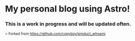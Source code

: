 # My personal blog using Astro!

### This is a work in progress and will be updated often.

<sub> > Forked from https://github.com/copyboy/product_whoami </sub> 

<!--# Modern Personal Blog with Astro

A modern, fast, and feature-rich blog platform built with Astro, React, and Tailwind CSS.

## 💡 System Overview

This blog platform combines modern web technologies to create a performant, feature-rich content management system. Key capabilities include:

**Content Management**
- MDX-powered blog posts with rich formatting and code highlighting
- Hierarchical categorization with main categories and subjects
- Tagging system with related content discovery
- Featured posts and draft mode

**User Experience**
- Responsive three-column layout with mobile optimization
- Dark/light mode theming with smooth transitions
- Optimized article listings with consistent alignment
- Enhanced navigation with dynamic category menus

**Performance**
- Static site generation for lightning-fast page loads
- Image optimization and lazy loading
- CSS/JS minification and code splitting
- High PageSpeed and Core Web Vitals scores

**Developer Experience**
- Component-based architecture for maintainability
- Tailwind CSS for rapid styling
- Content collections for type-safe content management
- Clear conventions and documentation

## 📚 Content Management

### Blog Posts
Blog posts are stored in `src/content/blog/` as MDX files. Each post should follow this structure:

```md
---
title: Your Post Title
description: A brief description of your post
pubDate: 2024-01-01
updatedDate: 2024-01-02 # Optional
heroImage: https://example.com/image.jpg # Optional
tags: ['typescript', 'react', 'web development']
categories: ['programming']
subject: 'React' # For sub-categorization
draft: false
featured: false
author: Your Name
location: City, Country
---

Your content here...
```

### Frontmatter Fields

#### Required
- `title`: Post title
- `description`: Brief summary (150-160 characters recommended)
- `pubDate`: Publication date (YYYY-MM-DD)
- `tags`: Array of relevant tags
- `categories`: Array of categories

#### Optional
- `updatedDate`: Last update date
- `heroImage`: Featured image URL
- `subject`: Sub-category within main category
- `draft`: Set to `true` to exclude from production build
- `featured`: Set to `true` to highlight on homepage
- `author`: Post author name
- `location`: Author's location

### Available Tags
- Technology: `web development`, `tools`, `software`
- Programming: `javascript`, `typescript`, `react`, `node.js`
- Design: `ui`, `ux`, `css`, `design systems`
- General: `tutorial`, `guide`, `opinion`, `career`

## 🏗 Project Architecture

```
src/
├── components/     # Reusable UI components
├── content/        # Blog posts and content collections
│   ├── blog/      # Blog posts (MDX)
│   └── projects/  # Project showcases
├── layouts/        # Page layouts
├── pages/         # Route pages
│   ├── blog/      # Blog post pages
│   ├── categories/ # Category pages with subject sub-pages
│   └── tags/      # Tag pages
└── styles/        # Global styles
```

### Key Components
- `ThreeColumnLayout.astro`: Main blog layout
- `ArticleCard.astro`: Blog post preview card
- `ArticleListItem.astro`: Compact article listing with optimized alignment
- `TableOfContents.astro`: Auto-generated post ToC
- `Navigation.astro`: Main navigation menu with mobile optimization
- `Sidebar.astro`: Right sidebar with recent posts/tags

## 🚀 Features

### Content
- ✍️ MDX Support
  - Rich text formatting
  - React components in markdown
  - Code syntax highlighting
  - Auto-generated table of contents

- 🏷 Content Organization
  - Tags and categories
  - Subject-based sub-categorization
  - Category pages with two-column layout
  - "View All" functionality for subject pages
  - Related posts
  - Featured posts
  - Draft posts

### Design
- 🎨 Theming
  - Dark/light mode
  - Responsive design
  - Custom typography
  - Tailwind CSS utilities

- 📱 Layout
  - Three-column desktop layout
  - Mobile-friendly navigation
  - Optimized date and title alignment
  - Sticky sidebar
  - Smooth animations

### Performance
- ⚡️ Fast by Default
  - Static site generation
  - Image optimization
  - CSS/JS minification
  - Lazy loading

### SEO
- 🔍 SEO Optimized
  - Meta tags
  - Open Graph
  - JSON-LD
  - Sitemap
  - RSS feed

## 💻 Development

```bash
# Install dependencies
npm install

# Start development server
npm run dev

# Build for production
npm run build

# Preview production build
npm run preview
```

### Adding New Features
1. Components: Add to `src/components/`
2. Styles: Modify `src/styles/global.css`
3. Routes: Create in `src/pages/`
4. Content: Add to `src/content/`

### Content Collections
Content is managed through Astro's Content Collections:

```typescript
// src/content/config.ts
export const collections = {
  blog: defineCollection({
    schema: blogSchema
  }),
  projects: defineCollection({
    schema: projectSchema
  })
}
```

## 🔧 Configuration

### Astro Config
Edit `astro.config.mjs` for:
- Site metadata
- Markdown/MDX options
- Integration settings
- Build configuration

### Tailwind Config
Edit `tailwind.config.js` for:
- Theme customization
- Color palette
- Typography
- Custom utilities

## 📝 Writing Guidelines

### Post Structure
1. Clear title and description
2. Engaging introduction
3. Well-organized sections with headings
4. Relevant code examples
5. Conclusion or call-to-action

### Markdown Features
- Headers: `# H1` through `###### H6`
- Lists: Ordered and unordered
- Code blocks with language syntax
- Images with captions
- Blockquotes
- Tables

### Code Examples
````md
```typescript
// Your code here
```
````

### Images
```md
![Alt text](image-url)
```

## 🤝 Contributing

1. Fork the repository
2. Create a feature branch
3. Make your changes
4. Submit a pull request

## 📄 License

MIT © 2025

